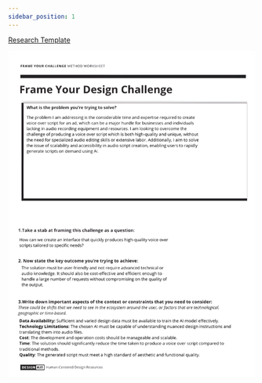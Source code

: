 ```yaml
---
sidebar_position: 1
---
```

[Research Template](https://www.canva.com/design/DAF2NU9TvCs/YLVh-05dJ8RcyKrmcDq64Q/edit?utm_content=DAF2NU9TvCs&utm_campaign=designshare&utm_medium=link2&utm_source=sharebutton)

![Template](../img/researchTemplateVocieOver.png)